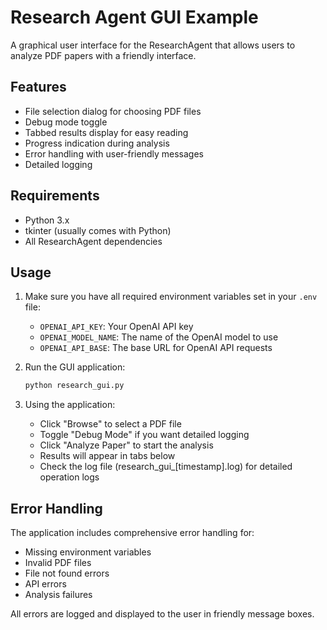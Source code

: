 # Research Agent GUI Example

A graphical user interface for the ResearchAgent that allows users to analyze PDF papers with a friendly interface.

## Features

- File selection dialog for choosing PDF files
- Debug mode toggle
- Tabbed results display for easy reading
- Progress indication during analysis
- Error handling with user-friendly messages
- Detailed logging

## Requirements

- Python 3.x
- tkinter (usually comes with Python)
- All ResearchAgent dependencies

## Usage

1. Make sure you have all required environment variables set in your `.env` file:
   - `OPENAI_API_KEY`: Your OpenAI API key
   - `OPENAI_MODEL_NAME`: The name of the OpenAI model to use
   - `OPENAI_API_BASE`: The base URL for OpenAI API requests

2. Run the GUI application:
   ```bash
   python research_gui.py
   ```

3. Using the application:
   - Click "Browse" to select a PDF file
   - Toggle "Debug Mode" if you want detailed logging
   - Click "Analyze Paper" to start the analysis
   - Results will appear in tabs below
   - Check the log file (research_gui_[timestamp].log) for detailed operation logs

## Error Handling

The application includes comprehensive error handling for:
- Missing environment variables
- Invalid PDF files
- File not found errors
- API errors
- Analysis failures

All errors are logged and displayed to the user in friendly message boxes.
